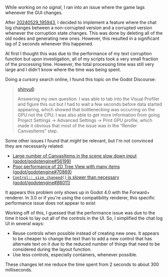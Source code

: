 While working on _no signal_, I ran into an issue where the game lags whenever the GUI changes.

After [20240529_195943](20240529_195943.md), I decided to implement a feature where the chat log changes between a non-corrupted version and a corrupted version whenever the corruption state changes. This was done by deleting all of the old nodes and generating new ones. However, this resulted in a significant lag of 2 seconds whenever this happened.

At first I thought this was due to the performance of my text corruption function but upon investigation, all of my scripts took a very small fraction of the processing time. However, the total processing time was still very large and I didn't know where the time was being spent.

Doing a cursory search online, I found this topic on the Godot Discourse:

> [shinyu6](https://forum.godotengine.org/t/what-is-included-in-process-time-in-the-built-in-profiler-besides-script-process-time/1200/2):
>
> Answering my own question: I was able to tab into the Visual Profiler and figure this out but I had to wait a few seconds before data started appearing, which showed that bottlenecking was occurring on the GPU not the CPU. I was also able to get more information from going Project Settings → Advanced Settings → Print GPU profile, which made it obvious that most of the issue was in the “Render CanvasItems” step.

Some other issues I found that _might_ be relevant, but I'm not convinced they are necessarily related:
- [Large number of CanvasItems in the scene slow down input (godot/godotengine#56199)](https://github.com/godotengine/godot/issues/56199)
- [Poor performance of 2D Tree View with many items (godot/godotengine#70869)](https://github.com/godotengine/godot/issues/70869)
- [`Control::_size_changed()` is slower than necessary (godot/godotengine#86011)](https://github.com/godotengine/godot/issues/86011)

It appears this problem only shows up in Godot 4.0 with the Forward+ renderer. In 3.0 or if you're using the compatibility renderer, this specific performance issue does not appear to exist

Working off of this, I guessed that the performance issue was due to the time it took to lay out all of the controls in the UI. So, I simplified the chat log UI in several ways:

- Reuse controls when possible instead of creating new ones. It appears to be cheaper to change the text than to add a new control that has alternate text on it due to the reduced number of things that need to be considered during the layout function.
- Use less controls, especially containers, whenever possible.

These changes let me reduce the time spent from 2 seconds to about 300 milliseconds.
